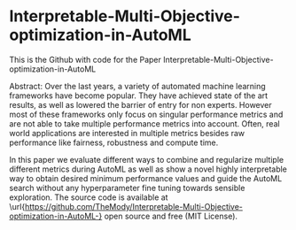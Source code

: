 # Interpretable-Multi-Objective-optimization-in-AutoML

This is the Github with code for the Paper Interpretable-Multi-Objective-optimization-in-AutoML

Abstract:
Over the last years, a variety of automated machine learning frameworks have become popular. They have achieved state of the art results, as well as lowered the barrier of entry for non experts. However most of these frameworks only focus on singular performance metrics and are not able to take multiple performance metrics into account. Often, real world applications are interested in multiple metrics besides raw performance like fairness, robustness and compute time.

In this paper we evaluate different ways to combine and regularize multiple different metrics during AutoML as well as show a novel highly interpretable way to obtain desired minimum performance values and guide the AutoML search without any hyperparameter fine tuning towards sensible exploration.
The source code is available at \url{https://github.com/TheMody/Interpretable-Multi-Objective-optimization-in-AutoML-} open source and free (MIT License).
